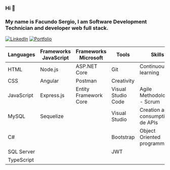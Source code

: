 ### Hi 👋

### My name is Facundo Sergio, I am Software Development Technician and developer web full stack.
[![LinkedIn](https://img.shields.io/badge/-LinkedIn-0077B5?style=for-the-badge&logo=linkedin&logoColor=white)](https://www.linkedin.com/in/facundo-sergio/)
[![Portfolio](https://img.shields.io/badge/-Portfolio-0077B5?style=for-the-badge&logo=portfolio&logoColor=white)](https://portfolio-fs.up.railway.app/)

Languages | Frameworks JavaScript | Frameworks Microsoft | Tools | Skills
--- | --- | --- | --- | ---
HTML | Node.js | ASP.NET Core | Git | Continuous learning
CSS | Angular | Postman | Creativity
JavaScript | Express.js | Entity Framework Core | Visual Studio Code | Agile Methodologies - Scrum
MySQL | Sequelize | | Visual Studio | Creation and consumption de APIs
C# | | | Bootstrap | Object Oriented programming
SQL Server | | | JWT | 
TypeScript | | | | 


